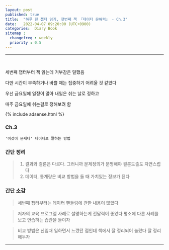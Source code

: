 ```yaml
---
layout: post
published: true
title:  "하루 한 챕터 읽기, 첫번째 책 『데이터 문해력』 - Ch.3"
date:   2022-04-07 09:20:00 (UTC+0900)
categories:  Diary Book
sitemap :
  changefreq : weekly
  priority : 0.5
---
```




---------------
<br />

세번째 챕터부터 책 읽는데 거부감은 덜했음

다만 시간이 부족하거나 바쁠 때는 집중하기 어려울 것 같았다

우선 금요일에 일정이 많아 내일은 쉬는 날로 정하고 

매주 금요일에 쉬는걸로 정해보려 함

{% include adsense.html %}

### Ch.3
	'이것이 문제다' 데이터로 말하는 방법

### 간단 정리


> 1. 결과와 결론은 다르다. 그러니까 문제정의가 분명해야 결론도출도 자연스럽다
> 2. 데이터, 통계량은 비교 방법을 둘 때 가치있는 정보가 된다

### 간단 소감


> 세번째 챕터부터는 데이터 핸들링에 관한 내용이 많았다

> 저자의 교육 프로그램 사례로 설명하는게 전달력이 좋았다 평소에 다른 사례를 보고 연습하는 습관을 들이자

> 비교 방법은 신입때 일하면서 느꼈던 점인데 책에서 잘 정리되어 놀랐다 잘 정리해두자


---------------
<br /> 

